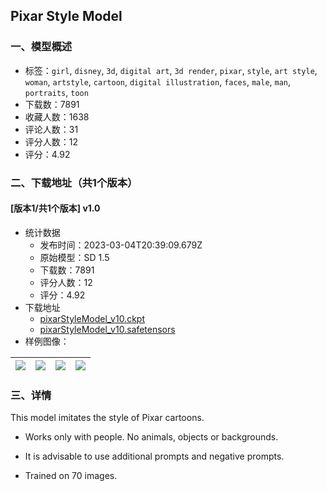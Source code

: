 ## Pixar Style Model
### 一、模型概述

- 标签：`girl`, `disney`, `3d`, `digital art`, `3d render`, `pixar`, `style`, `art style`, `woman`, `artstyle`, `cartoon`, `digital illustration`, `faces`, `male`, `man`, `portraits`, `toon`
- 下载数：7891
- 收藏人数：1638
- 评论人数：31
- 评分人数：12
- 评分：4.92

### 二、下载地址（共1个版本）

#### [版本1/共1个版本] v1.0

- 统计数据
  - 发布时间：2023-03-04T20:39:09.679Z
  - 原始模型：SD 1.5
  - 下载数：7891
  - 评分人数：12
  - 评分：4.92
- 下载地址
  - [pixarStyleModel_v10.ckpt](https://civitai.com/api/download/models/18617?type=Model&format=PickleTensor&size=full&fp=fp16)
  - [pixarStyleModel_v10.safetensors](https://civitai.com/api/download/models/18617)
- 样例图像：

| <img src="https://image.civitai.com/xG1nkqKTMzGDvpLrqFT7WA/a697db43-630d-4303-1005-343735d3bc00/width=450/192867.jpeg" /> | <img src="https://image.civitai.com/xG1nkqKTMzGDvpLrqFT7WA/5d75080b-4393-4a21-c43c-fe5f9e833000/width=450/192886.jpeg" /> | <img src="https://image.civitai.com/xG1nkqKTMzGDvpLrqFT7WA/ff9e9e9c-17f7-4d72-7cac-10517387d100/width=450/193110.jpeg" /> | <img src="https://image.civitai.com/xG1nkqKTMzGDvpLrqFT7WA/4f34deec-bfe7-432f-2318-9edd377a4800/width=450/193109.jpeg" /> |
| ---- | ---- | ---- | ---- |


### 三、详情
<p>This model imitates the style of Pixar cartoons. </p><ul><li><p>Works only with people. No animals, objects or backgrounds.</p></li><li><p>It is advisable to use additional prompts and negative prompts.</p></li><li><p>Trained on 70 images.</p></li></ul>